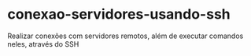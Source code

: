 # conexao-servidores-usando-ssh
 Realizar conexões com servidores remotos, além de executar comandos neles, através do SSH
